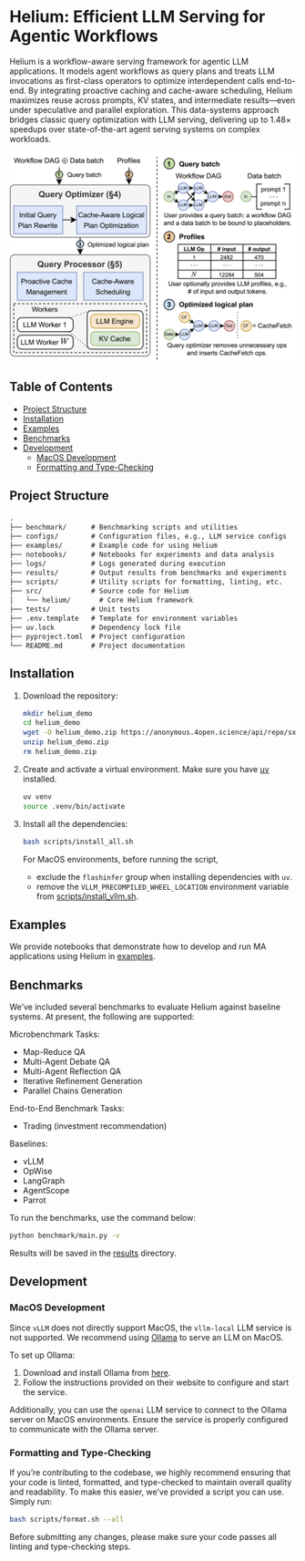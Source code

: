 # Helium: Efficient LLM Serving for Agentic Workflows <!-- omit from toc -->

Helium is a workflow-aware serving framework for agentic LLM applications. It models agent workflows as query plans and treats LLM invocations as first-class operators to optimize interdependent calls end-to-end. By integrating proactive caching and cache-aware scheduling, Helium maximizes reuse across prompts, KV states, and intermediate results—even under speculative and parallel exploration. This data-systems approach bridges classic query optimization with LLM serving, delivering up to 1.48× speedups over state-of-the-art agent serving systems on complex workloads.

<p align="center">
  <img src="assets/helium-overview.png" alt="Helium system overview: workflow-aware serving with query-plan modeling, proactive caching, and cache-aware scheduling" width="820" />
</p>

## Table of Contents <!-- omit from toc -->

- [Project Structure](#project-structure)
- [Installation](#installation)
- [Examples](#examples)
- [Benchmarks](#benchmarks)
- [Development](#development)
  - [MacOS Development](#macos-development)
  - [Formatting and Type-Checking](#formatting-and-type-checking)

## Project Structure

```
.
├── benchmark/      # Benchmarking scripts and utilities
├── configs/        # Configuration files, e.g., LLM service configs
├── examples/       # Example code for using Helium
├── notebooks/      # Notebooks for experiments and data analysis
├── logs/           # Logs generated during execution
├── results/        # Output results from benchmarks and experiments
├── scripts/        # Utility scripts for formatting, linting, etc.
├── src/            # Source code for Helium
│   └── helium/       # Core Helium framework
├── tests/          # Unit tests
├── .env.template   # Template for environment variables
├── uv.lock         # Dependency lock file
├── pyproject.toml  # Project configuration
└── README.md       # Project documentation
```

## Installation

1. Download the repository:

   ```bash
   mkdir helium_demo
   cd helium_demo
   wget -O helium_demo.zip https://anonymous.4open.science/api/repo/sxzFDjxv14Cz/zip
   unzip helium_demo.zip
   rm helium_demo.zip
   ```

2. Create and activate a virtual environment. Make sure you have [uv](https://docs.astral.sh/uv/getting-started/installation/) installed.

   ```bash
   uv venv
   source .venv/bin/activate
   ```

3. Install all the dependencies:

   ```bash
   bash scripts/install_all.sh
   ```

   For MacOS environments, before running the script,

   - exclude the `flashinfer` group when installing dependencies with `uv`.
   - remove the `VLLM_PRECOMPILED_WHEEL_LOCATION` environment variable from [scripts/install_vllm.sh](./scripts/install_vllm.sh).

## Examples

We provide notebooks that demonstrate how to develop and run MA applications using Helium in [examples](./examples).

## Benchmarks

We’ve included several benchmarks to evaluate Helium against baseline systems. At present, the following are supported:

Microbenchmark Tasks:

- Map-Reduce QA
- Multi-Agent Debate QA
- Multi-Agent Reflection QA
- Iterative Refinement Generation
- Parallel Chains Generation

End-to-End Benchmark Tasks:

- Trading (investment recommendation)

Baselines:

- vLLM
- OpWise
- LangGraph
- AgentScope
- Parrot

To run the benchmarks, use the command below:

```bash
python benchmark/main.py -v
```

Results will be saved in the [results](./results) directory.

## Development

### MacOS Development

Since `vLLM` does not directly support MacOS, the `vllm-local` LLM service is not supported. We recommend using [Ollama](https://ollama.com/) to serve an LLM on MacOS.

To set up Ollama:

1. Download and install Ollama from [here](https://ollama.com/).
2. Follow the instructions provided on their website to configure and start the service.

Additionally, you can use the `openai` LLM service to connect to the Ollama server on MacOS environments. Ensure the service is properly configured to communicate with the Ollama server.

### Formatting and Type-Checking

If you’re contributing to the codebase, we highly recommend ensuring that your code is linted, formatted, and type-checked to maintain overall quality and readability. To make this easier, we’ve provided a script you can use. Simply run:

```bash
bash scripts/format.sh --all
```

Before submitting any changes, please make sure your code passes all linting and type-checking steps.
